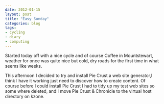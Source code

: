 ```yaml
---
date: 2012-01-15
layout: post
title: "Easy Sunday"
categories: blog
tags:
- cycling
- diary
- computing
---
```


 Started today off with a nice cycle and of course Coffee in Mountstewart, weather for once was quite nice but cold, dry roads for the first time in what seems like weeks.

 This afternoon I decided to try and install Pie Crust a web site generator,I think I have it working just need to discover how to create content. Of course before I could install Pie Crust I had to tidy up my test web sites so some where deleted, and I move Pie Crust & Chronicle to the virtual host directory on kzone.

